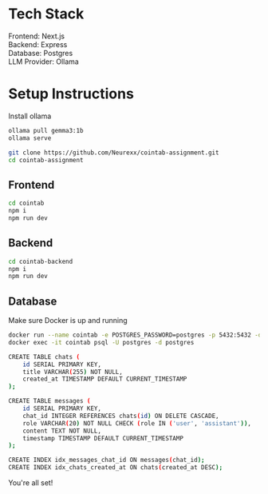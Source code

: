 # Tech Stack

Frontend: Next.js<br>
Backend: Express<br>
Database: Postgres<br>
LLM Provider: Ollama 

# Setup Instructions

Install ollama
```bash
ollama pull gemma3:1b
ollama serve
```
```bash
git clone https://github.com/Neurexx/cointab-assignment.git
cd cointab-assignment
```
## Frontend
```bash
cd cointab
npm i
npm run dev
```
## Backend
```bash
cd cointab-backend
npm i
npm run dev
```
## Database
Make sure Docker is up and running
```bash
docker run --name cointab -e POSTGRES_PASSWORD=postgres -p 5432:5432 -d postgres
docker exec -it cointab psql -U postgres -d postgres
```

```bash
CREATE TABLE chats (
    id SERIAL PRIMARY KEY,
    title VARCHAR(255) NOT NULL,
    created_at TIMESTAMP DEFAULT CURRENT_TIMESTAMP
);

CREATE TABLE messages (
    id SERIAL PRIMARY KEY,
    chat_id INTEGER REFERENCES chats(id) ON DELETE CASCADE,
    role VARCHAR(20) NOT NULL CHECK (role IN ('user', 'assistant')),
    content TEXT NOT NULL,
    timestamp TIMESTAMP DEFAULT CURRENT_TIMESTAMP
);

CREATE INDEX idx_messages_chat_id ON messages(chat_id);
CREATE INDEX idx_chats_created_at ON chats(created_at DESC);
```

You're all set!

